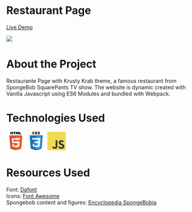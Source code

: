 # Restaurant Page
<a href="https://luaroxy.github.io/odin-restaurantpage/">Live Demo </a>

![](restaurantpage.gif)

# About the Project

Restaurante Page with Krusty Krab theme, a famous restaurant from SpongeBob SquarePants TV show. The website is dynamic created with Vanilla Javascript using ES6 Modules and bundled with Webpack.

# Technologies Used
<img src="https://github.com/devicons/devicon/blob/master/icons/html5/html5-original-wordmark.svg" width="50"> <img src="https://github.com/devicons/devicon/blob/master/icons/css3/css3-original-wordmark.svg" width="50"> <img src="https://github.com/devicons/devicon/blob/master/icons/javascript/javascript-original.svg" width="50">

# Resources Used
Font: <a href="https://www.dafont.com/themes.php">Dafont </a>
\
Icons: <a href="https://fontawesome.com/">Font Awesome </a>
\
Spongebob content and figures: <a href="https://spongebob.fandom.com/wiki/Krusty_Krab">Encyclopedia SpongeBobia</a>